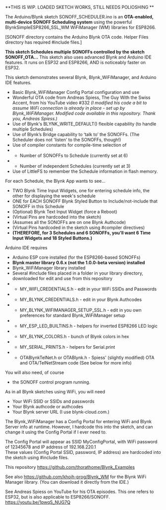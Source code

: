 **THIS IS WIP. LOADED SKETCH WORKS, STILL NEEDS POLIOSHING  **

The Arduino/Blynk sketch SONOFF_SCHEDULER.ino is an **OTA-enabled, multi-device SONOFF Scheduling system** using the powerful BlynkSimpleESP8266_SSL_WM WiFiManager (WM) libraries for ESP8266. 

[SONOFF directory contains the Arduino Blynk OTA code. Helper Files directory has required #include files.]

**This sketch Schedules multiple SONOFFs controlled by the sketch SONOFF_OTA…** This sketch also uses advanced Blynk and Arduino IDE features.  It runs on ESP32 and ESP8266, AND is noticeably faster on ESP32. 

This sketch demonstrates several Blynk, Blynk_WiFiManager, and Arduino IDE features.
* Basic Blynk_WiFiManager Config Portal configuration and use
* Wonderful OTA code from Andreas Spiess, The Guy With the Swiss Accent, from his YouTube video #332  _(I modified his code a bit to assume WiFi connection is already in place - set up by Blynk_WiFiManager. Modified code available in this repository. Thank you, Andreas Spiess.)_
* Use of Blynk's BLYNK_WRITE_DEFAULT() flexible capability (to handle multiple Schedules)
* Use of Blynk’s Bridge capability to ‘talk to’ the SONOFFs. (The Scheduler does not 'listen' to the SONOFFs, though!)
* Use of compiler constants for compile-time selection of
* * Number of SONOFFs to Schedule (currently set at 6)
* * Number of independent Schedules (currently set at 3)
* Use of LittleFS to remember the Schedule information in flash memory. 

For each Schedule, the Blynk App wants to see...
* TWO Blynk Time Input Widgets, one for entering schedule info, the other for displaying the week's schedule
* ONE for EACH SONOFF Blynk Styled Button to Include/not-include that SONOFF in this Schedule
* (Optional) Blynk Text Input Widget (force a Reboot)
* (Virtual Pins are hardcoded into the sketch) 
* (Assumes all the SONOFFs are on one Blynk Authcode)
* (Virtual Pins hardcoded in the sketch using #compiler directives)
* **(THEREFORE, for 3 Schedules and 6 SONOFFs, you'll want 6 Time Input Widgets and 18 Styled Buttons.)**

Arduino IDE requires 
* Arduino ESP core installed (for the ESP8266-based SONOFFs)
* **Blynk master library 0.6.x (not the 1.0.0-beta version) installed**
* Blynk_WiFiManager library installed
* Several #include files placed in a folder in your library directory, downloaded for edit and use from this repository
* * MY_WIFI_CREDENTIALS.h - edit in your WiFi SSIDs and Passwords
* * MY_BLYNK_CREDENTIALS.h - edit in your Blynk Authcodes 
* * MY_BLYNK_WIFIMANAGER_SETUP_SSL.h - edit in you own preferences for standard Blynk_WiFiManager setup
* * MY_ESP_LED_BUILTINS.h - helpers for inverted ESP8266 LED logic
* * MY_BLYNK_COLORS.h - bunch of Blynk colors in hex
* * MY_SERIAL_PRINTS.h - helpers for Serial.print
* * OTABlynkTelNet.h or OTABlynk.h - Spiess' (slightly modified) OTA and OTA/TelNetStream code (See below for more info)

You will also need, of course
* the SONOFF control program running. 

As in all Blynk sketches using WiFi, you will need
* Your WiFi SSID or SSIDs and passwords
* Your Blynk authcode or authcodes
* Your Blynk server URL (I use blynk-cloud.com.)

The Blynk_WiFiManager has a Config Portal for entering WiFi and Blynk Server info at runtime. However, I hardcode this into the sketch, and can change it using the Config Portal if I ever need to. 

The Config Portal will appear as SSID MyConfigPortal, with WiFi password of 12345678
and IP address of 192.168.220.1  
These values (Config Portal SSID, password, IP address) are hardcoded into the sketch
using #include files. 

This repository https://github.com/thorathome/Blynk_Examples 
   
See also https://github.com/khoih-prog/Blynk_WM for the Blynk WiFi Manager library. (You can download it directly from the IDE.)

See Andreas Spiess on YouTube for his OTA episodes. This one refers to ESP32, but is also applicable to ESP8266/SONOFF.
https://youtu.be/1pwqS_NUG7Q

